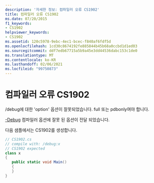 ```yaml
---
description: '자세한 정보: 컴파일러 오류 CS1902'
title: 컴파일러 오류 CS1902
ms.date: 07/20/2015
f1_keywords:
- CS1902
helpviewer_keywords:
- CS1902
ms.assetid: 120c5978-9ebc-4ec1-bcec-f840af6fdf5d
ms.openlocfilehash: 1cd30c8674192fe885844b45b68a0ccbd1d1ed03
ms.sourcegitcommit: ddf7edb67715a5b9a45e3dd44536dabc153c1de0
ms.translationtype: MT
ms.contentlocale: ko-KR
ms.lasthandoff: 02/06/2021
ms.locfileid: "99750873"
---
```

# <a name="compiler-error-cs1902"></a>컴파일러 오류 CS1902

/debug에 대한 'option' 옵션이 잘못되었습니다. full 또는 pdbonly여야 합니다.  
  
 [-Debug](../language-reference/compiler-options/debug-compiler-option.md) 컴파일러 옵션에 잘못 된 옵션이 전달 되었습니다.  
  
 다음 샘플에서는 CS1902를 생성합니다.  
  
```csharp  
// CS1902.cs  
// compile with: /debug:x  
// CS1902 expected  
class x  
{  
   public static void Main()  
   {  
   }  
}  
```
